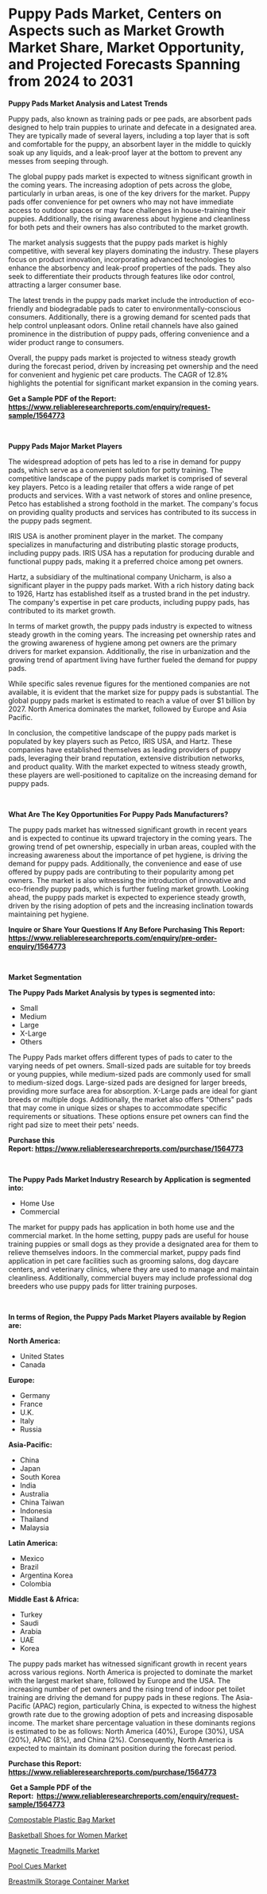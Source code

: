<p><h1>Puppy Pads Market, Centers on Aspects such as Market Growth Market Share, Market Opportunity, and Projected Forecasts Spanning from 2024 to 2031</h1></p><p><strong>Puppy Pads Market Analysis and Latest Trends</strong></p>
<p><p>Puppy pads, also known as training pads or pee pads, are absorbent pads designed to help train puppies to urinate and defecate in a designated area. They are typically made of several layers, including a top layer that is soft and comfortable for the puppy, an absorbent layer in the middle to quickly soak up any liquids, and a leak-proof layer at the bottom to prevent any messes from seeping through.</p><p>The global puppy pads market is expected to witness significant growth in the coming years. The increasing adoption of pets across the globe, particularly in urban areas, is one of the key drivers for the market. Puppy pads offer convenience for pet owners who may not have immediate access to outdoor spaces or may face challenges in house-training their puppies. Additionally, the rising awareness about hygiene and cleanliness for both pets and their owners has also contributed to the market growth.</p><p>The market analysis suggests that the puppy pads market is highly competitive, with several key players dominating the industry. These players focus on product innovation, incorporating advanced technologies to enhance the absorbency and leak-proof properties of the pads. They also seek to differentiate their products through features like odor control, attracting a larger consumer base.</p><p>The latest trends in the puppy pads market include the introduction of eco-friendly and biodegradable pads to cater to environmentally-conscious consumers. Additionally, there is a growing demand for scented pads that help control unpleasant odors. Online retail channels have also gained prominence in the distribution of puppy pads, offering convenience and a wider product range to consumers.</p><p>Overall, the puppy pads market is projected to witness steady growth during the forecast period, driven by increasing pet ownership and the need for convenient and hygienic pet care products. The CAGR of 12.8% highlights the potential for significant market expansion in the coming years.</p></p>
<p><strong>Get a Sample PDF of the Report:&nbsp; <a href="https://www.reliableresearchreports.com/enquiry/request-sample/1564773">https://www.reliableresearchreports.com/enquiry/request-sample/1564773</a></strong></p>
<p>&nbsp;</p>
<p><strong>Puppy Pads Major Market Players</strong></p>
<p><p>The widespread adoption of pets has led to a rise in demand for puppy pads, which serve as a convenient solution for potty training. The competitive landscape of the puppy pads market is comprised of several key players. Petco is a leading retailer that offers a wide range of pet products and services. With a vast network of stores and online presence, Petco has established a strong foothold in the market. The company's focus on providing quality products and services has contributed to its success in the puppy pads segment.</p><p>IRIS USA is another prominent player in the market. The company specializes in manufacturing and distributing plastic storage products, including puppy pads. IRIS USA has a reputation for producing durable and functional puppy pads, making it a preferred choice among pet owners.</p><p>Hartz, a subsidiary of the multinational company Unicharm, is also a significant player in the puppy pads market. With a rich history dating back to 1926, Hartz has established itself as a trusted brand in the pet industry. The company's expertise in pet care products, including puppy pads, has contributed to its market growth.</p><p>In terms of market growth, the puppy pads industry is expected to witness steady growth in the coming years. The increasing pet ownership rates and the growing awareness of hygiene among pet owners are the primary drivers for market expansion. Additionally, the rise in urbanization and the growing trend of apartment living have further fueled the demand for puppy pads.</p><p>While specific sales revenue figures for the mentioned companies are not available, it is evident that the market size for puppy pads is substantial. The global puppy pads market is estimated to reach a value of over $1 billion by 2027. North America dominates the market, followed by Europe and Asia Pacific.</p><p>In conclusion, the competitive landscape of the puppy pads market is populated by key players such as Petco, IRIS USA, and Hartz. These companies have established themselves as leading providers of puppy pads, leveraging their brand reputation, extensive distribution networks, and product quality. With the market expected to witness steady growth, these players are well-positioned to capitalize on the increasing demand for puppy pads.</p></p>
<p>&nbsp;</p>
<p><strong>What Are The Key Opportunities For Puppy Pads Manufacturers?</strong></p>
<p><p>The puppy pads market has witnessed significant growth in recent years and is expected to continue its upward trajectory in the coming years. The growing trend of pet ownership, especially in urban areas, coupled with the increasing awareness about the importance of pet hygiene, is driving the demand for puppy pads. Additionally, the convenience and ease of use offered by puppy pads are contributing to their popularity among pet owners. The market is also witnessing the introduction of innovative and eco-friendly puppy pads, which is further fueling market growth. Looking ahead, the puppy pads market is expected to experience steady growth, driven by the rising adoption of pets and the increasing inclination towards maintaining pet hygiene.</p></p>
<p><strong>Inquire or Share Your Questions If Any Before Purchasing This Report: <a href="https://www.reliableresearchreports.com/enquiry/pre-order-enquiry/1564773">https://www.reliableresearchreports.com/enquiry/pre-order-enquiry/1564773</a></strong></p>
<p>&nbsp;</p>
<p><strong>Market Segmentation</strong></p>
<p><strong>The Puppy Pads Market Analysis by types is segmented into:</strong></p>
<p><ul><li>Small</li><li>Medium</li><li>Large</li><li>X-Large</li><li>Others</li></ul></p>
<p><p>The Puppy Pads market offers different types of pads to cater to the varying needs of pet owners. Small-sized pads are suitable for toy breeds or young puppies, while medium-sized pads are commonly used for small to medium-sized dogs. Large-sized pads are designed for larger breeds, providing more surface area for absorption. X-Large pads are ideal for giant breeds or multiple dogs. Additionally, the market also offers "Others" pads that may come in unique sizes or shapes to accommodate specific requirements or situations. These options ensure pet owners can find the right pad size to meet their pets' needs.</p></p>
<p><strong>Purchase this Report:&nbsp;<a href="https://www.reliableresearchreports.com/purchase/1564773">https://www.reliableresearchreports.com/purchase/1564773</a></strong></p>
<p>&nbsp;</p>
<p><strong>The Puppy Pads Market Industry Research by Application is segmented into:</strong></p>
<p><ul><li>Home Use</li><li>Commercial</li></ul></p>
<p><p>The market for puppy pads has application in both home use and the commercial market. In the home setting, puppy pads are useful for house training puppies or small dogs as they provide a designated area for them to relieve themselves indoors. In the commercial market, puppy pads find application in pet care facilities such as grooming salons, dog daycare centers, and veterinary clinics, where they are used to manage and maintain cleanliness. Additionally, commercial buyers may include professional dog breeders who use puppy pads for litter training purposes.</p></p>
<p>&nbsp;</p>
<p><strong>In terms of Region, the Puppy Pads Market Players available by Region are:</strong></p>
<p>
    <p> <strong> North America: </strong>
        <ul>
            <li>United States</li>
            <li>Canada</li>
        </ul>
        </p> 
    <p> <strong> Europe: </strong>
        <ul>
            <li>Germany</li>
            <li>France</li>
            <li>U.K.</li>
            <li>Italy</li>
            <li>Russia</li>
        </ul>
        </p> 
    <p> <strong> Asia-Pacific: </strong>
        <ul>
            <li>China</li>
            <li>Japan</li>
            <li>South Korea</li>
            <li>India</li>
            <li>Australia</li>
            <li>China Taiwan</li>
            <li>Indonesia</li>
            <li>Thailand</li>
            <li>Malaysia</li>
        </ul>
        </p> 
    <p> <strong> Latin America: </strong>
        <ul>
            <li>Mexico</li>
            <li>Brazil</li>
            <li>Argentina Korea</li>
            <li>Colombia</li>
        </ul>
        </p> 
    <p> <strong> Middle East & Africa: </strong>
        <ul>
            <li>Turkey</li>
            <li>Saudi</li>
            <li>Arabia</li>
            <li>UAE</li>
            <li>Korea</li>
        </ul>
    </p>
    </p>
<p><p>The puppy pads market has witnessed significant growth in recent years across various regions. North America is projected to dominate the market with the largest market share, followed by Europe and the USA. The increasing number of pet owners and the rising trend of indoor pet toilet training are driving the demand for puppy pads in these regions. The Asia-Pacific (APAC) region, particularly China, is expected to witness the highest growth rate due to the growing adoption of pets and increasing disposable income. The market share percentage valuation in these dominants regions is estimated to be as follows: North America (40%), Europe (30%), USA (20%), APAC (8%), and China (2%). Consequently, North America is expected to maintain its dominant position during the forecast period.</p></p>
<p><strong>Purchase this Report: <a href="https://www.reliableresearchreports.com/purchase/1564773">https://www.reliableresearchreports.com/purchase/1564773</a></strong></p>
<p>&nbsp;<strong>Get a Sample PDF of the Report:&nbsp;&nbsp;<a href="https://www.reliableresearchreports.com/enquiry/request-sample/1564773">https://www.reliableresearchreports.com/enquiry/request-sample/1564773</a></strong></p>
<p><strong></strong></p>
<p><p><a href="https://github.com/rahu1505/Market-Research-Report-List-2/blob/main/compostable-plastic-bag-market.md">Compostable Plastic Bag Market</a></p><p><a href="https://github.com/aashishrp/Market-Research-Report-List-1/blob/main/basketball-shoes-for-women-market.md">Basketball Shoes for Women Market</a></p><p><a href="https://github.com/rahu1501/Market-Research-Report-List-2/blob/main/magnetic-treadmills-market.md">Magnetic Treadmills Market</a></p><p><a href="https://github.com/rahu1506/Market-Research-Report-List-2/blob/main/pool-cues-market.md">Pool Cues Market</a></p><p><a href="https://github.com/rahu1502/Market-Research-Report-List-2/blob/main/breastmilk-storage-container-market.md">Breastmilk Storage Container Market</a></p></p>